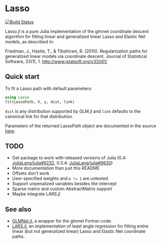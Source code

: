 # Lasso

[![Build Status](https://travis-ci.org/simonster/Lasso.jl.png)](https://travis-ci.org/simonster/Lasso.jl)

Lasso.jl is a pure Julia implementation of the glmnet coordinate
descent algorithm for fitting linear and generalized linear Lasso and
Elastic Net models, as described in:

Friedman, J., Hastie, T., & Tibshirani, R. (2010). Regularization paths
for generalized linear models via coordinate descent. Journal of
Statistical Software, 33(1), 1. http://www.jstatsoft.org/v33/i01/

## Quick start

To fit a Lasso path with default parameters:

```julia
using Lasso
fit(LassoPath, X, y, dist, link)
```

`dist` is any distribution supported by GLM.jl and `link` defaults to
the canonical link for that distribution.

Parameters of the returned LassoPath object are documented in the
source [here](https://github.com/simonster/Lasso.jl/blob/3388dc338bfaa5a90280c90158b7e6a6e8b2b607/src/Lasso.jl#L314-L327).

## TODO

 - Get package to work with released versions of Julia (0.4: [JuliaLang/julia#9232](https://github.com/JuliaLang/julia/issues/9232), 0.3.4: [JuliaLang/julia#9630](https://github.com/JuliaLang/julia/issues/9630))
 - More documentation than just this README
 - Offsets don't work
 - User-specified weights and `α != 1` are untested
 - Support unpenalized variables besides the intercept
 - Sparse matrix and custom AbstractMatrix support
 - Maybe integrate LARS.jl

## See also

 - [GLMNet.jl](https://github.com/simonster/GLMNet.jl), a wrapper for the
   glmnet Fortran code.
 - [LARS.jl](https://github.com/simonster/LARS.jl), an implementation
   of least angle regression for fitting entire linear (but not
   generalized linear) Lasso and Elastic Net coordinate paths.
